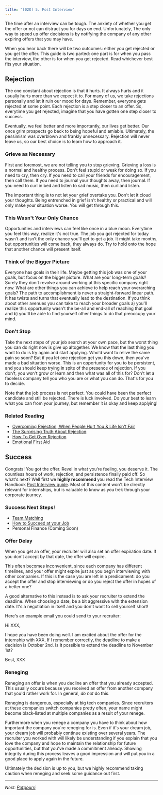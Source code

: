 ```yaml
---
title: "[02O] 5. Post Interview"
---
```


The time after an interview can be tough. The anxiety of whether you get the offer or not can distract you for days on end. Unfortunately, The only way to speed up offer decisions is by notifying the company of any other expiring offers that you may have.

When you hear back there will be two outcomes: either you get rejected or you get the offer. This guide is two parted: one part is for when you pass the interview, the other is for when you get rejected. Read whichever best fits your situation.

## Rejection

The one constant about rejection is that it hurts. It always hurts and it usually hurts more than we expect it to. For many of us, we take rejections personally and let it ruin our mood for days. Remember, everyone gets rejected at some point. Each rejection is a step closer to an offer. So, everytime you get rejected, imagine that you have gotten one step closer to success.

Eventually, we feel better and more importantly, our lives get better. Our once grim prospects go back to being hopeful and amiable. Ultimately, the pessimism was overblown and frankly unnecessary. Rejection will never leave us, so our best choice is to learn how to approach it.

### Grieve as Necessary

First and foremost, we are not telling you to stop grieving. Grieving a loss is a normal and healthy process. Don't feel stupid or weak for doing so. If you need to cry, then cry. If you need to call your friends for encouragement, then call them. If you need to journal your thoughts away, then journal. If you need to curl in bed and listen to sad music, then curl and listen.

The important thing is to not let your grief overtake you. Don't let it cloud your thoughts. Being entrenched in grief isn't healthy or practical and will only make your situation worse. You will get through this.

### This Wasn't Your Only Chance

Opportunities and interviews can feel like once in a blue moon. Everytime you feel this way, realize it's not true. The job you got rejected for today wasn't and isn't the only chance you'll get to get a job. It might take months, but opportunities will come back, they always do. Try to hold onto the hope that another chance will present itself.

### Think of the Bigger Picture

Everyone has goals in their life. Maybe getting this job was one of your goals, but focus on the bigger picture. What are your long-term goals? Surely they don't revolve around working at this specific company right now. What are other things you can achieve to help reach your overarching goals? The path to accomplishment is never a straight-forward linear path. It has twists and turns that eventually lead to the destination. If you think about other avenues you can take to reach your broader goals a) you'll realize this opportunity wasn't the be-all and end-all of reaching that goal and b) you'll be able to find yourself other things to do that preoccupy your mind.

### Don't Stop

Take the next steps of your job search at your own pace, but the worst thing you can do right now is give up altogether. We know that the last thing you want to do is try again and start applying. Who'd want to relive the same pain so soon? But if you let one rejection get you this down, then you've made a bad situation worse. This is an opportunity for you to be persistent, and you should keep trying in spite of the presence of rejection. If you don't, you won't grow or learn and then what was all of this for? Don't let a faceless company tell you who you are or what you can do. That's for you to decide.

Note that the job process is not perfect. You could have been the perfect candidate and still be rejected. There is luck involved. Do your best to learn what you can from your journey, but remember it is okay and keep applying!

### Related Reading

- [Overcoming Rejection, When People Hurt You & Life Isn't Fair](https://www.youtube.com/watch?v=8yBfAeadqjI)
- [The Surprising Truth About Rejection](https://www.youtube.com/watch?v=dsT5eV_m7BA)
- [How To Get Over Rejection](https://www.youtube.com/watch?v=5motuzyLXIk)
- [Emotional First Aid](https://www.amazon.com/Emotional-First-Aid-Rejection-Everyday/dp/0142181072)

## Success

Congrats! You got the offer. Revel in what you're feeling, you deserve it. The countless hours of work, rejection, and persistence finally paid off. So what's next? Well first we **highly recommend** you read the Tech Interview Handbook [Post Interview guide](https://yangshun.github.io/tech-interview-handbook/understanding-compensation). Most of this content won't be directly relevant for internships, but is valuable to know as you trek through your corporate journey.

### Success Next Steps!

- [Team Matching](/career/team-matching)
- [How to Succeed at your Job](/career/job-success)
- Personal Finance (Coming Soon)

### Offer Delay

When you get an offer, your recruiter will also set an offer expiration date. If you don't accept by that date, the offer will expire.

This often becomes inconvenient, since each company has different timelines, and your offer might expire just as you begin interviewing with other companies. If this is the case you are left in a predicament: do you accept the offer and stop interviewing or do you reject the offer in hopes of a better one?

A good alternative to this instead is to ask your recruiter to extend the deadline. When choosing a date, be a bit aggressive with the extension date. It's a negotiation in itself and you don't want to sell yourself short!

Here's an example email you could send to your recruiter:

<div class="text-sm border p-3 mb-8">
Hi XXX,

I hope you have been doing well. I am excited about the offer for the internship with XXX. If I remember correctly, the deadline to make a decision is October 2nd. Is it possible to extend the deadline to November 1st?

Best,
XXX

</div>

### Reneging

Reneging an offer is when you decline an offer that you already accepted. This usually occurs because you received an offer from another company that you'd rather work for. In general, _do not_ do this.

Reneging is dangerous, especially at big tech companies. Since recruiters at these companies switch companies pretty often, your name might become black-listed at multiple companies as a result of your renege.

Furthermore when you renege a company you have to think about how important the company you're reneging for is. Even if it's your dream job, your dream job will probably continue existing over several years. The recruiter you worked with will likely be understanding if you explain that you love the company and hope to maintain the relationship for future opportunities, but that you've made a commitment already. Showing integrity during this process leaves a good impression and will put you in a good place to apply again in the future.

Ultimately the decision is up to you, but we highly recommend taking caution when reneging and seek some guidance out first.

---

_Next: [Potpourri](/zero-to-offer/potpourri)_

